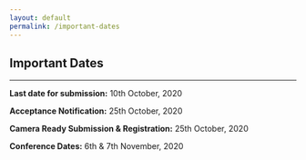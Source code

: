 ```yaml
---
layout: default
permalink: /important-dates
---
```

## Important Dates
---

**Last date for submission:** 10th October, 2020

**Acceptance Notification:** 25th October, 2020

**Camera Ready Submission & Registration:** 25th October, 2020

**Conference Dates:**  6th & 7th November, 2020
